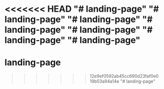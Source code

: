 <<<<<<< HEAD
"# landing-page" 
"# landing-page" 
"# landing-page" 
"# landing-page" 
"# landing-page" 
"# landing-page" 
"# landing-page" 
=======
# landing-page
>>>>>>> 12e9ef0592ab45cc690d23faf0e019b53a94a14e
"# landing-page" 

